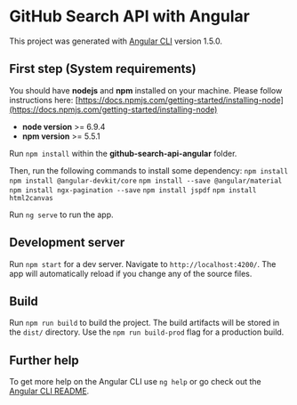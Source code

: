 # GitHub Search API with Angular

This project was generated with [Angular CLI](https://github.com/angular/angular-cli) version 1.5.0.

## First step (System requirements)

You should have **nodejs** and **npm** installed on your machine.
Please follow instructions here:
[https://docs.npmjs.com/getting-started/installing-node](https://docs.npmjs.com/getting-started/installing-node)
 - **node version** >= 6.9.4
 - **npm version** >= 5.5.1

Run `npm install` within the **github-search-api-angular** folder.

Then, 
run the following commands to install some dependency:
`npm install`
`npm install @angular-devkit/core`
`npm install --save @angular/material`
`npm install ngx-pagination --save`
`npm install jspdf`
`npm install html2canvas`

Run `ng serve` to run the app.

## Development server

Run `npm start` for a dev server. Navigate to `http://localhost:4200/`. The app will automatically reload if you change any of the source files.

## Build

Run `npm run build` to build the project. The build artifacts will be stored in the `dist/` directory.
Use the `npm run build-prod` flag for a production build.

## Further help

To get more help on the Angular CLI use `ng help` or go check out the [Angular CLI README](https://github.com/angular/angular-cli/blob/master/README.md).
